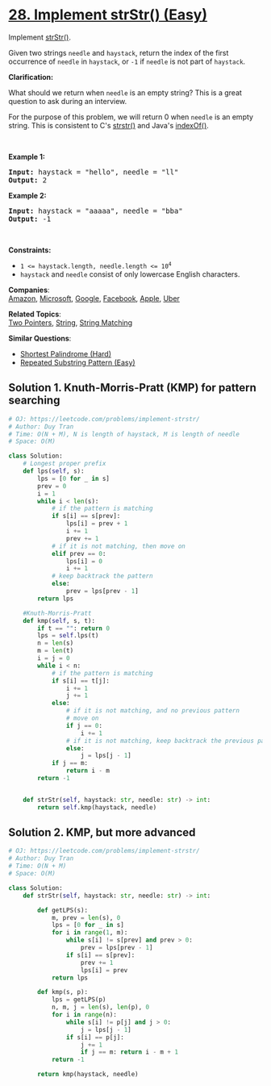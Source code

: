 # [28. Implement strStr() (Easy)](https://leetcode.com/problems/implement-strstr/)

<p>Implement <a href="http://www.cplusplus.com/reference/cstring/strstr/" target="_blank">strStr()</a>.</p>

<p>Given two strings <code>needle</code> and <code>haystack</code>, return the index of the first occurrence of <code>needle</code> in <code>haystack</code>, or <code>-1</code> if <code>needle</code> is not part of <code>haystack</code>.</p>

<p><strong>Clarification:</strong></p>

<p>What should we return when <code>needle</code> is an empty string? This is a great question to ask during an interview.</p>

<p>For the purpose of this problem, we will return 0 when <code>needle</code> is an empty string. This is consistent to C's <a href="http://www.cplusplus.com/reference/cstring/strstr/" target="_blank">strstr()</a> and Java's <a href="https://docs.oracle.com/javase/7/docs/api/java/lang/String.html#indexOf(java.lang.String)" target="_blank">indexOf()</a>.</p>

<p>&nbsp;</p>
<p><strong>Example 1:</strong></p>

<pre><strong>Input:</strong> haystack = "hello", needle = "ll"
<strong>Output:</strong> 2
</pre>

<p><strong>Example 2:</strong></p>

<pre><strong>Input:</strong> haystack = "aaaaa", needle = "bba"
<strong>Output:</strong> -1
</pre>

<p>&nbsp;</p>
<p><strong>Constraints:</strong></p>

<ul>
	<li><code>1 &lt;= haystack.length, needle.length &lt;= 10<sup>4</sup></code></li>
	<li><code>haystack</code> and <code>needle</code> consist of only lowercase English characters.</li>
</ul>

**Companies**:  
[Amazon](https://leetcode.com/company/amazon), [Microsoft](https://leetcode.com/company/microsoft), [Google](https://leetcode.com/company/google), [Facebook](https://leetcode.com/company/facebook), [Apple](https://leetcode.com/company/apple), [Uber](https://leetcode.com/company/uber)

**Related Topics**:  
[Two Pointers](https://leetcode.com/tag/two-pointers/), [String](https://leetcode.com/tag/string/), [String Matching](https://leetcode.com/tag/string-matching/)

**Similar Questions**:

- [Shortest Palindrome (Hard)](https://leetcode.com/problems/shortest-palindrome/)
- [Repeated Substring Pattern (Easy)](https://leetcode.com/problems/repeated-substring-pattern/)

## Solution 1. Knuth-Morris-Pratt (KMP) for pattern searching

```py
# OJ: https://leetcode.com/problems/implement-strstr/
# Author: Duy Tran
# Time: O(N + M), N is length of haystack, M is length of needle
# Space: O(M)

class Solution:
    # Longest proper prefix
    def lps(self, s):
        lps = [0 for _ in s]
        prev = 0
        i = 1
        while i < len(s):
            # if the pattern is matching
            if s[i] == s[prev]:
                lps[i] = prev + 1
                i += 1
                prev += 1
            # if it is not matching, then move on
            elif prev == 0:
                lps[i] = 0
                i += 1
            # keep backtrack the pattern
            else:
                prev = lps[prev - 1]
        return lps

    #Knuth-Morris-Pratt
    def kmp(self, s, t):
        if t == "": return 0
        lps = self.lps(t)
        n = len(s)
        m = len(t)
        i = j = 0
        while i < n:
            # if the pattern is matching
            if s[i] == t[j]:
                i += 1
                j += 1
            else:
                # if it is not matching, and no previous pattern
                # move on
                if j == 0:
                    i += 1
                # if it is not matching, keep backtrack the previous pattern
                else:
                    j = lps[j - 1]
            if j == m:
                return i - m
        return -1


    def strStr(self, haystack: str, needle: str) -> int:
        return self.kmp(haystack, needle)

```

## Solution 2. KMP, but more advanced

```py
# OJ: https://leetcode.com/problems/implement-strstr/
# Author: Duy Tran
# Time: O(N + M)
# Space: O(M)

class Solution:
    def strStr(self, haystack: str, needle: str) -> int:

        def getLPS(s):
            m, prev = len(s), 0
            lps = [0 for _ in s]
            for i in range(1, m):
                while s[i] != s[prev] and prev > 0:
                    prev = lps[prev - 1]
                if s[i] == s[prev]:
                    prev += 1
                    lps[i] = prev
            return lps

        def kmp(s, p):
            lps = getLPS(p)
            n, m, j = len(s), len(p), 0
            for i in range(n):
                while s[i] != p[j] and j > 0:
                    j = lps[j - 1]
                if s[i] == p[j]:
                    j += 1
                    if j == m: return i - m + 1
            return -1

        return kmp(haystack, needle)
```
